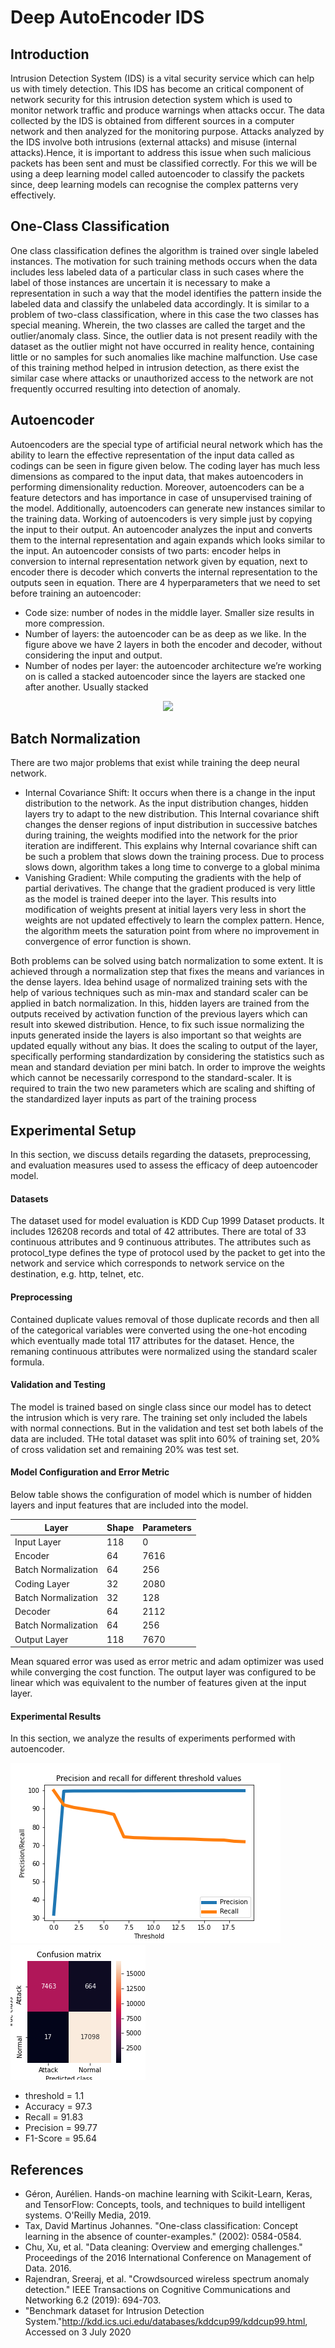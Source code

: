 # Deep AutoEncoder IDS

## Introduction
Intrusion Detection System (IDS) is a vital security service which can help us with timely detection. This IDS has become an critical component of network security for this intrusion detection system which is used to monitor network traffic and produce warnings when attacks occur. The data collected by the IDS is obtained from different sources in a computer network and then analyzed for the monitoring purpose. Attacks analyzed by the IDS involve	both intrusions (external attacks) and misuse (internal attacks).Hence, it is important to address this issue when such malicious packets has been sent and must be classified correctly. For this we will be using a deep learning model called autoencoder to classify the packets since, deep learning models can recognise the complex patterns very effectively.

## One-Class Classification
One class classification defines the algorithm is trained over single labeled instances. The motivation for such training methods occurs when the data includes less labeled data of a particular class in such cases where the label of those instances are uncertain it is necessary to make a representation in such a way that the model identifies the pattern inside the labeled data and classify the unlabeled data accordingly. It is similar to a problem of two-class classification, where in this case the two classes has special meaning. Wherein, the two classes are called the target and the outlier/anomaly class. Since, the outlier data is not present readily with the dataset as the outlier might not have occurred in reality hence, containing little or no samples for such anomalies like machine malfunction. Use case of this training method helped in intrusion detection, as there exist the similar case where attacks or unauthorized access to the network are not frequently occurred resulting into detection of anomaly.

## Autoencoder
Autoencoders are the special type of artificial neural network which has the ability to learn the effective representation of the input data called as codings can be seen in figure given below. The coding layer has much less dimensions as compared to the input data, that makes autoencoders in performing dimensionality reduction. Moreover, autoencoders can be a feature detectors and has importance in case of unsupervised training of the model. Additionally, autoencoders can generate new instances similar to the training data. Working of autoencoders is very simple just by copying the input to their output. An autoencoder analyzes the input and converts them to the internal representation and again expands which looks similar to the input. An autoencoder consists of two parts: encoder helps in conversion to internal representation network given by equation, next to encoder there is decoder which converts the internal representation to the outputs seen in equation.
There are 4 hyperparameters that we need to set before training an autoencoder:
- Code size: number of nodes in the middle layer. Smaller size results in more compression.
- Number of layers: the autoencoder can be as deep as we like. In the figure above we have 2 layers in both the encoder and decoder, without considering the input and output.
- Number of nodes per layer: the autoencoder architecture we’re working on is called a stacked autoencoder since the layers are stacked one after another. Usually stacked 
<div align=center><img src=https://github.com/ghatoleyash/Deep-AutoEncoder-IDS/blob/master/autoencoder_architecture.png></div>

## Batch Normalization
There are two major problems that exist while training the deep neural network.
- Internal Covariance Shift: It occurs when there is a change in the input distribution to the network. As the input distribution changes, hidden layers try to adapt to the new distribution. This Internal covariance shift changes the denser regions of input distribution in successive batches during training, the weights modified into the network for the prior iteration are indifferent. This explains why Internal covariance shift can be such a problem that slows down the training process. Due to process slows down, algorithm takes a long time to converge to a global minima 
- Vanishing Gradient: While computing the gradients with the help of partial derivatives. The change that the gradient produced is very little as the model is trained deeper into the layer. This results into modification of weights present at initial layers very less in short the weights are not updated effectively to learn the complex pattern. Hence, the algorithm meets the saturation point from where no improvement in convergence of error function is shown.

Both problems can be solved using batch normalization to some extent. It is achieved through a normalization step that fixes the means and variances in the dense layers. Idea behind usage of normalized training sets with the help of various techniques such as min-max and standard scaler can be applied in batch normalization. In this, hidden layers are trained from the outputs received by activation function of the previous layers which can result into skewed distribution. Hence, to fix such issue normalizing the inputs generated inside the layers is also important so that weights are updated equally without any bias. It does the scaling to output of the layer, specifically performing standardization by considering the statistics such as mean and standard deviation per mini batch. In order to improve the weights which cannot be necessarily correspond to the standard-scaler. It is required to train the two new parameters which are scaling and shifting of the standardized layer inputs as part of the training process


## Experimental Setup
In this section, we discuss details regarding the datasets, preprocessing, and evaluation measures used to assess the efficacy of deep autoencoder model.

#### Datasets
The dataset used for model evaluation is KDD Cup 1999 Dataset products. It includes 126208 records and total of 42 attributes. There are total of 33 continuous attributes and 9 continuous attributes. The attributes such as protocol_type defines the type of protocol used by the packet to get into the network and service which corresponds to network service on the destination, e.g. http, telnet, etc. 

#### Preprocessing
Contained duplicate values removal of those duplicate records and then all of the categorical variables were converted using the one-hot encoding which eventually made total 117 attributes for the dataset. Hence, the remaning continuous attributes were normalized using the standard scaler formula.

#### Validation and Testing
The model is trained based on single class since our model has to detect the intrusion which is very rare. The training set only included the labels with normal connections. But in the validation and test set both labels of the data are included. THe total dataset was split into 60% of training set, 20% of cross validation set and remaining 20% was test set.

#### Model Configuration and Error Metric

Below table shows the configuration of model which is number of hidden layers and input features that are included into the model.

Layer | Shape | Parameters
------|-------|-----------
Input Layer | 118 | 0
Encoder | 64 | 7616
Batch Normalization | 64 | 256
Coding Layer | 32 | 2080
Batch Normalization | 32 | 128
Decoder | 64 | 2112
Batch Normalization | 64 | 256
Output Layer | 118 | 7670

Mean squared error was used as error metric and adam optimizer was used while converging the cost function. The output layer was configured to be linear which was equivalent to the number of features given at the input layer. 

#### Experimental Results
In this section, we analyze the results of experiments performed with autoencoder.

![GitHub Logo](/recall&precisionVSthreshold.png)
![GitHub Logo](/confusion_matrix.png)

- threshold =  1.1
- Accuracy =  97.3
- Recall =  91.83
- Precision =  99.77
- F1-Score =  95.64


## References
- Géron, Aurélien. Hands-on machine learning with Scikit-Learn, Keras, and TensorFlow: Concepts, tools, and techniques to build intelligent systems. O'Reilly Media, 2019.
- Tax, David Martinus Johannes. "One-class classification: Concept learning in the absence of counter-examples." (2002): 0584-0584.
- Chu, Xu, et al. "Data cleaning: Overview and emerging challenges." Proceedings of the 2016 International Conference on Management of Data. 2016.
- Rajendran, Sreeraj, et al. "Crowdsourced wireless spectrum anomaly detection." IEEE Transactions on Cognitive Communications and Networking 6.2 (2019): 694-703.
- "Benchmark dataset for Intrusion Detection System."<http://kdd.ics.uci.edu/databases/kddcup99/kddcup99.html>, Accessed on 3 July 2020
